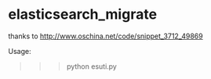 # elasticsearch_migrate
thanks to http://www.oschina.net/code/snippet_3712_49869

Usage:
>>> python esuti.py
